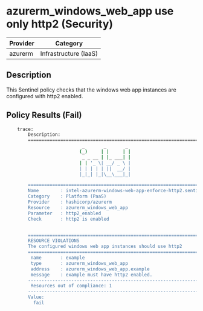 # azurerm_windows_web_app use only http2 (Security)

| Provider            | Category                 |
|---------------------|--------------------------|
| azurerm             | Infrastructure (IaaS)    |

## Description

This Sentinel policy checks that the windows web app instances are configured with http2 enabled.

## Policy Results (Fail)

```bash
    trace:
        Description:
        ========================================================================
                            _       _       _
                           (_)     | |     | |
                            _ _ __ | |_ ___| |
                           | | '_ \| __/ _ \ |
                           | | | | | ||  __/ |
                           |_|_| |_|\__\___|_|

        ========================================================================
        Name        : intel-azurerm-windows-web-app-enforce-http2.sentinel
        Category    : Platform (PaaS)
        Provider    : hashicorp/azurerm
        Resource    : azurerm_windows_web_app
        Parameter   : http2_enabled
        Check       : http2 is enabled


        ========================================================================
        RESOURCE VIOLATIONS
        The configured windows web app instances should use http2
        ========================================================================
         name       : example
         type       : azurerm_windows_web_app
         address    : azurerm_windows_web_app.example
         message    : example must have http2 enabled.
        ------------------------------------------------------------------------
         Resources out of compliance: 1
        ------------------------------------------------------------------------
        Value:
          fail
```
